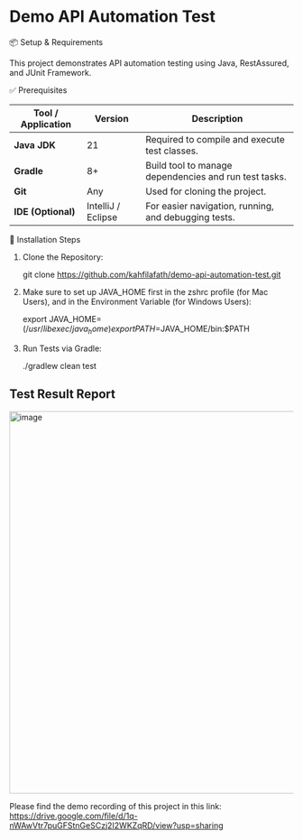 # Demo API Automation Test

📦 Setup & Requirements

This project demonstrates API automation testing using Java, RestAssured, and JUnit Framework.

✅ Prerequisites

| Tool / Application | Version            | Description                                           |
| ------------------ | ------------------ | ----------------------------------------------------- |
| **Java JDK**       | 21                 | Required to compile and execute test classes.         |
| **Gradle**         | 8+                 | Build tool to manage dependencies and run test tasks. |
| **Git**            | Any                | Used for cloning the project.                         |
| **IDE (Optional)** | IntelliJ / Eclipse | For easier navigation, running, and debugging tests.  |


🔧 Installation Steps

1. Clone the Repository: 

   git clone https://github.com/kahfilafath/demo-api-automation-test.git
3. Make sure to set up JAVA_HOME first in the zshrc profile (for Mac Users), and in the Environment Variable (for Windows Users):
   
   export JAVA_HOME=$(/usr/libexec/java_home)
   export PATH=$JAVA_HOME/bin:$PATH
   
5. Run Tests via Gradle:
   
   ./gradlew clean test


## Test Result Report 
<img width="1809" height="678" alt="image" src="https://github.com/user-attachments/assets/270b5593-8c2c-4628-98ac-74c78aca049e" />

Please find the demo recording of this project in this link: https://drive.google.com/file/d/1q-nWAwVtr7puGFStnGeSCzj2I2WKZqRD/view?usp=sharing

   

